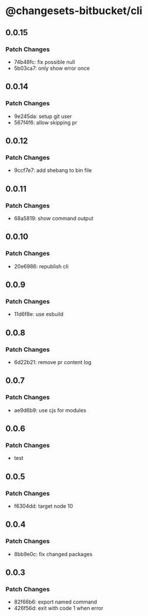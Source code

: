 # @changesets-bitbucket/cli

## 0.0.15

### Patch Changes

- 74b48fc: fix possible null
- 5b03ca7: only show error once

## 0.0.14

### Patch Changes

- 9e245da: setup git user
- 567f4f6: allow skipping pr

## 0.0.12

### Patch Changes

- 9ccf7e7: add shebang to bin file

## 0.0.11

### Patch Changes

- 68a5819: show command output

## 0.0.10

### Patch Changes

- 20e6986: republish cli

## 0.0.9

### Patch Changes

- 11d6f8e: use esbuild

## 0.0.8

### Patch Changes

- 6d22b21: remove pr content log

## 0.0.7

### Patch Changes

- ae9d6b9: use cjs for modules

## 0.0.6

### Patch Changes

- test

## 0.0.5

### Patch Changes

- f6304dd: target node 10

## 0.0.4

### Patch Changes

- 8bb9e0c: fix changed packages

## 0.0.3

### Patch Changes

- 82f66b6: export named command
- 426f56d: exit with code 1 when error
